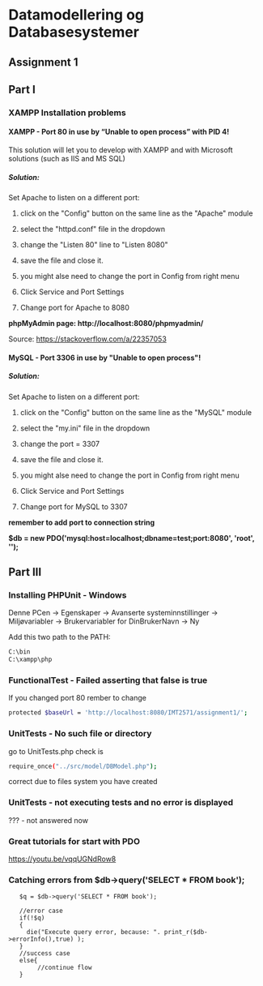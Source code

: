 # Datamodellering og Databasesystemer

## Assignment 1
## Part I
### XAMPP Installation problems
#### XAMPP - Port 80 in use by “Unable to open process” with PID 4!
This solution will let you to develop with XAMPP and with Microsoft solutions (such as IIS and MS SQL)

##### Solution:
Set Apache to listen on a different port:
1. click on the "Config" button on the same line as the "Apache" module
2. select the "httpd.conf" file in the dropdown 
3. change the "Listen 80" line to "Listen 8080"
4. save the file and close it.

5. you might alse need to change the port in Config from right menu
6. Click Service and Port Settings
7. Change port for Apache to 8080

**phpMyAdmin page: http://localhost:8080/phpmyadmin/**

Source: https://stackoverflow.com/a/22357053

#### MySQL - Port 3306 in use by "Unable to open process"!
##### Solution:
Set Apache to listen on a different port:
1. click on the "Config" button on the same line as the "MySQL" module
2. select the "my.ini" file in the dropdown 
3. change the port = 3307 
4. save the file and close it.

5. you might alse need to change the port in Config from right menu
6. Click Service and Port Settings
7. Change port for MySQL to 3307

**remember to add port to connection string**

**$db = new PDO('mysql:host=localhost;dbname=test;port:8080', 'root', '');**

## Part III

### Installing PHPUnit - Windows
Denne PCen -> Egenskaper -> Avanserte systeminnstillinger -> Miljøvariabler -> Brukervariabler for DinBrukerNavn -> Ny

Add this two path to the PATH:
```sh
C:\bin
C:\xampp\php
```

### FunctionalTest - Failed asserting that false is true
If you changed port 80 rember to change 

```sh
protected $baseUrl = 'http://localhost:8080/IMT2571/assignment1/';
```

### UnitTests - No such file or directory
go to UnitTests.php 
check is

```sh
require_once("../src/model/DBModel.php");
```
correct due to files system you have created

### UnitTests - not executing tests and no error is displayed
??? - not answered now

### Great tutorials for start with PDO
https://youtu.be/vqqUGNdRow8

### Catching errors from $db->query('SELECT * FROM book');
 ```   
    $q = $db->query('SELECT * FROM book');
    
    //error case
    if(!$q)
    {
      die("Execute query error, because: ". print_r($db->errorInfo(),true) );
    }
    //success case
    else{
         //continue flow
    }
```

